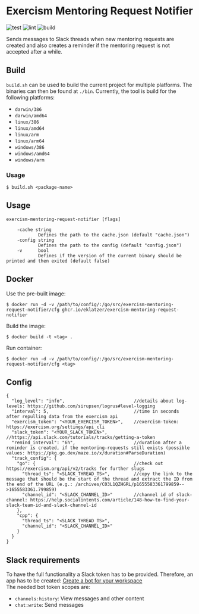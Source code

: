 # Exercism Mentoring Request Notifier

![test](https://github.com/eklatzer/exercism-mentoring-request-notifier/actions/workflows/test.yml/badge.svg)
![lint](https://github.com/eklatzer/exercism-mentoring-request-notifier/actions/workflows/lint.yml/badge.svg)
![build](https://github.com/eklatzer/exercism-mentoring-request-notifier/actions/workflows/build.yml/badge.svg)

Sends messages to Slack threads when new mentoring requests are created and also creates a reminder if the mentoring request is not accepted after a while.

## Build

`build.sh` can be used to build the current project for multiple platforms. The binaries can then be found at `./bin`. Currently, the tool is build for the following platforms:
* `darwin/386`
* `darwin/amd64`
* `linux/386`
* `linux/amd64`
* `linux/arm`
* `linux/arm64`
* `windows/386`
* `windows/amd64`
* `windows/arm`

### Usage

```console
$ build.sh <package-name>
```

## Usage

````console
exercism-mentoring-request-notifier [flags]

    -cache string
            Defines the path to the cache.json (default "cache.json")
    -config string
            Defines the path to the config (default "config.json")
    -v      bool
            Defines if the version of the current binary should be printed and then exited (default false)
````

## Docker

Use the pre-built image:
```console
$ docker run -d -v /path/to/config/:/go/src/exercism-mentoring-request-notifier/cfg ghcr.io/eklatzer/exercism-mentoring-request-notifier
```

Build the image:

```console
$ docker build -t <tag> .
```

Run container:

````console
$ docker run -d -v /path/to/config/:/go/src/exercism-mentoring-request-notifier/cfg <tag>
````

## Config

````
{
  "log_level": "info",                          //details about log-levels: https://github.com/sirupsen/logrus#level-logging
  "interval": 5,                                //time in seconds after repulling data from the exercism api
  "exercism_token": "<YOUR_EXERCISM_TOKEN>",    //exercism-token: https://exercism.org/settings/api_cli
  "slack_token": "<YOUR_SLACK_TOKEN>",          //https://api.slack.com/tutorials/tracks/getting-a-token
  "remind_interval": "6h",                      //duration after a reminder is created, if the mentoring-requests still exists (possible values: https://pkg.go.dev/maze.io/x/duration#ParseDuration)
  "track_config": {
    "go": {                                     //check out https://exercism.org/api/v2/tracks for further slugs
      "thread_ts": "<SLACK_THREAD_TS>",         //copy the link to the message that should be the start of the thread and extract the ID from the end of the URL (e.g.: /archives/C03L1QZHGRL/p1655583361799859-->1655583361.799859)
      "channel_id": "<SLACK_CHANNEL_ID>"        //channel id of slack-channel: https://help.socialintents.com/article/148-how-to-find-your-slack-team-id-and-slack-channel-id
    },
    "cpp": {
      "thread_ts": "<SLACK_THREAD_TS>",
      "channel_id": "<SLACK_CHANNEL_ID>"
    }
  }
}
````

## Slack requirements

To have the full functionality a Slack token has to be provided. Therefore, an app has to be created: [Create a bot for your workspace](https://slack.com/help/articles/115005265703-Create-a-bot-for-your-workspace) </br>
The needed bot token scopes are:
* `channels:history`: View messages and other content
* `chat:write`: Send messages